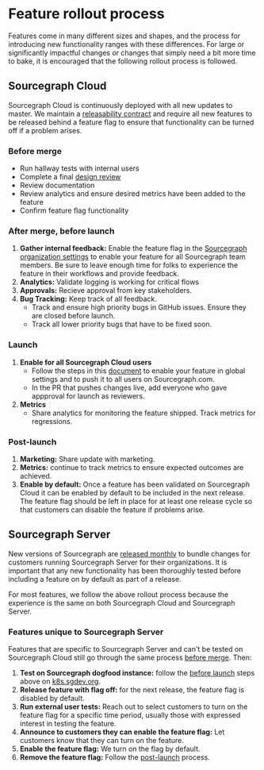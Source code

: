 # Feature rollout process

Features come in many different sizes and shapes, and the process for introducing new functionality ranges with these differences. For large or significantly impactful changes or changes that simply need a bit more time to bake, it is encouraged that the following rollout process is followed.

## Sourcegraph Cloud

Sourcegraph Cloud is continuously deployed with all new updates to master. We maintain a [releasability contract](../engineering/continuous_releasability.md) and require all new features to be released behind a feature flag to ensure that functionality can be turned off if a problem arises.

### Before merge

- Run hallway tests with internal users
- Complete a final [design review](design/design_process.md#final-review)
- Review documentation
- Review analytics and ensure desired metrics have been added to the feature
- Confirm feature flag functionality

### After merge, before launch

1. **Gather internal feedback:** Enable the feature flag in the [Sourcegraph organization settings](https://sourcegraph.com/organizations/sourcegraph/settings) to enable your feature for all Sourcegraph team members. Be sure to leave enough time for folks to experience the feature in their workflows and provide feedback.
1. **Analytics:** Validate logging is working for critical flows
1. **Approvals:** Recieve approval from key stakeholders.
1. **Bug Tracking:** Keep track of all feedback.
   - Track and ensure high priority bugs in GitHub issues. Ensure they are closed before launch.
   - Track all lower priority bugs that have to be fixed soon.

### Launch

1. **Enable for all Sourcegraph Cloud users**
   - Follow the steps in this [document](https://about.sourcegraph.com/handbook/engineering/distribution/update_sourcegraph_website) to enable your feature in global settings and to push it to all users on Sourcegraph.com.
   - In the PR that pushes changes live, add everyone who gave appproval for launch as reviewers.
1. **Metrics**
   - Share analytics for monitoring the feature shipped. Track metrics for regressions. 

### Post-launch

1. **Marketing:** Share update with marketing.
1. **Metrics:** continue to track metrics to ensure expected outcomes are achieved.
1. **Enable by default:** Once a feature has been validated on Sourcegraph Cloud it can be enabled by default to be included in the next release. The feature flag should be left in place for at least one release cycle so that customers can disable the feature if problems arise.

## Sourcegraph Server

New versions of Sourcegraph are [released monthly](../engineering/releases.md#releases-are-monthly) to bundle changes for customers running Sourcegraph Server for their organizations. It is important that any new functionality has been thoroughly tested before including a feature on by default as part of a release. 

For most features, we follow the above rollout process because the experience is the same on both Sourcegraph Cloud and Sourcegraph Server. 

### Features unique to Sourcegraph Server

Features that are specific to Sourcegraph Server and can't be tested on Sourcegraph Cloud still go through the same process [before merge](#before-merge). Then: 

1. **Test on Sourcegraph dogfood instance:** follow the [before launch](#after-merge-before-launch) steps above on [k8s.sgdev.org](../engineering/deployments.md#k8s-sgdev-org). 
1. **Release feature with flag off:** for the next release, the feature flag is disabled by default. 
1. **Run external user tests:** Reach out to select customers to turn on the feature flag for a specific time period, usually those with expressed interest in testing the feature. 
1. **Announce to customers they can enable the feature flag:** Let customers know that they can turn on the feature. 
1. **Enable the feature flag:** We turn on the flag by default. 
1. **Remove the feature flag:** Follow the [post-launch](#post-launch) process. 